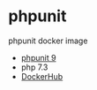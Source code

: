 # phpunit

phpunit docker image

- [phpunit 9](https://phpunit.de/getting-started/phpunit-9.html)
- php 7.3
- [DockerHub](https://hub.docker.com/repository/docker/askelys/phpunit)